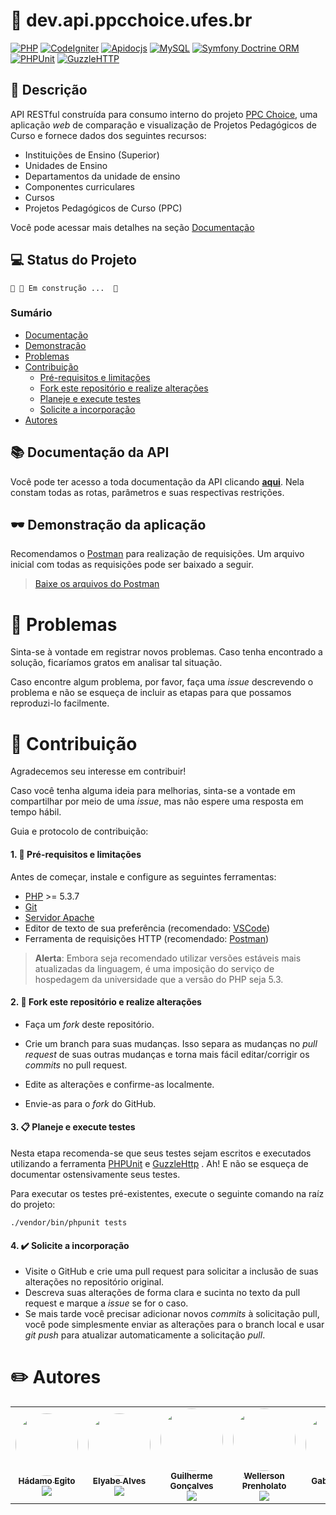 <!-- # Logo ou Banner -->
<!-- <p align="center">
   <img src="https://trello-attachments.s3.amazonaws.com/5c3b9c9903d1b107b15a5271/182x42/078f443628a4ad74cafa0b01f44b4a7f/ppclogov1-2.png" alt="PPC Choice" width="280"/>
</p> -->

# :rocket: dev.api.ppcchoice.ufes.br
[![PHP](https://img.shields.io/static/v1?label=PHP&message=5.35&colorA=purple&color=black&logo=PHP&logoColor=white)](https://www.php.net/) [![CodeIgniter](https://img.shields.io/static/v1?label=CodeIgniter&message=v3&colorA=darkred&color=black&logo=CodeIgniter&logoColor=white)](https://codeigniter.com/) [![Apidocjs](https://img.shields.io/static/v1?label=apiDocJS&message=1.26.3&colorA=pink&color=black&logo=javascript&logoColor=white)](https://apidocjs.com/) [![MySQL](https://img.shields.io/static/v1?label=MySQL&message=9&colorA=darkblue&color=black&logo=mysql&logoColor=white)](https://mysql.com/) [![Symfony Doctrine ORM](https://img.shields.io/static/v1?label=Symfony%20Doctrine&message=6.0&colorA=blue&color=black&logo=symfony)](https://www.doctrine-project.org/) [![PHPUnit](https://img.shields.io/static/v1?label=PHPUnit&message=7.0&colorA=blue&color=black&logo=PHP&logoColor=white)](https://phpunit.de/) [![GuzzleHTTP](https://img.shields.io/static/v1?label=Guzzle%20HTTP&message=1.3.1&colorA=blue&color=black&logo=PHP&logoColor=white)](http://docs.guzzlephp.org/en/stable/)


## :book: Descrição 
API RESTful construída para consumo interno do projeto [PPC Choice](http://ppcchoice.ufes.br), uma aplicação *web* de comparação e visualização de Projetos Pedagógicos de Curso e fornece dados dos seguintes recursos:
- Instituições de Ensino (Superior)
- Unidades de Ensino
- Departamentos da unidade de ensino
- Componentes curriculares 
- Cursos
- Projetos Pedagógicos de Curso (PPC)

Você pode acessar mais detalhes na seção [Documentação](./#books-documentacao)

## :computer: Status do Projeto 

	🚧 🚀 Em construção ...  🚧

### Sumário

* [Documentação](#books-Documentação-da-API)
* [Demonstração](#dark_sunglasses-Demonstração-da-aplicação)
* [Problemas](#ghost-Problemas)
* [Contribuição](#balloon-Contribuição)
  * [Pré-requisitos e limitações](#1-pushpin-Pré-requisitos-e-limitações)
  * [Fork este repositório e realize alterações](#2-fork_and_knife-Fork-este-repositório-e-realize-alterações)
  * [Planeje e execute testes](#3-clipboard-Planeje-e-execute-testes)
  * [Solicite a incorporação](#4-heavy_check_mark-Solicite-a-incorporação)
* [Autores](#pencil2-Autores)


## :books: Documentação da API 
Você pode ter acesso a toda documentação da API clicando <b>[aqui](#)</b>. Nela constam todas as rotas, parâmetros e suas respectivas restrições. 

## :dark_sunglasses: Demonstração da aplicação

Recomendamos o [Postman](https://www.postman.com/) para realização de requisições. Um arquivo inicial com todas as requisições pode ser baixado a seguir.

> [Baixe os arquivos do Postman](https://github.com/ppc-choice/dev.api.ppcchoice.ufes.br/tree/Wellerson-readme-api/postman)

# :ghost: Problemas

Sinta-se à vontade em registrar novos problemas. Caso tenha encontrado a solução, ficaríamos gratos em analisar tal situação. 

Caso encontre algum problema, por favor, faça uma *issue* descrevendo o problema e não se esqueça de incluir as etapas para que possamos reproduzi-lo facilmente.

# :balloon: Contribuição

Agradecemos seu interesse em contribuir!

Caso você tenha alguma ideia para melhorias, sinta-se a vontade em compartilhar por meio de uma *issue*, mas não espere uma resposta em tempo hábil.

Guia e protocolo de contribuição:

#### 1. :pushpin: Pré-requisitos e limitações

Antes de começar, instale e configure as seguintes ferramentas:
- [PHP]() >= 5.3.7
- [Git](https://git-scm.com/downloads)
- [Servidor Apache](https://httpd.apache.org/download.cgi)
- Editor de texto de sua preferência (recomendado: [VSCode](https://code.visualstudio.com/))
- Ferramenta de requisições HTTP (recomendado: [Postman](https://www.postman.com/))

> **Alerta**: Embora seja recomendado utilizar versões estáveis mais atualizadas da linguagem, é uma imposição do serviço de hospedagem da universidade que a versão do PHP seja 5.3. 

#### 2. :fork_and_knife: Fork este repositório e realize alterações
- Faça um *fork* deste repositório.

- Crie um branch para suas mudanças. Isso separa as mudanças no *pull request* de suas outras mudanças e torna mais fácil editar/corrigir os *commits* no pull request. 
- Edite as alterações e confirme-as localmente.
- Envie-as para o *fork* do GitHub.

  

<!-- Se precisar alterar algo na solicitação pull existente, você pode usar git push -fpara substituir os commits originais. Isso é fácil e seguro ao usar um branch de recursos. -->

<!-- #### 3. :dart: Implemente
- Uma vez finalizada a implementação: -->
  <!-- - Certifique-se de que seu *fork* está atualizado. -->
  <!-- - Crie e verifique o branch em seu *fork*. -->

#### 3. :clipboard: Planeje e execute testes
<!-- Para executar os testes é necessário a instalação do composer. Neste caso, você pode utilizar uma versão mais recente do PHP para criar e atualizar os testes.  -->
Nesta etapa recomenda-se que seus testes sejam escritos e executados utilizando a ferramenta [PHPUnit](https://phpunit.de/) e [GuzzleHttp](http://docs.guzzlephp.org/en/stable/#) . 
Ah! E não se esqueça de documentar ostensivamente seus testes.

Para executar os testes pré-existentes, execute o seguinte comando na raíz do projeto:

```
./vendor/bin/phpunit tests
```
#### 4. :heavy_check_mark: Solicite a incorporação 
<!-- Siga o [procedimento de incorporação de contribuição](#). Ficaremos felizes em avaliar sua contribuição. -->
  - Visite o GitHub e crie uma pull request para solicitar a inclusão de suas alterações no repositório original.
  - Descreva suas alterações de forma clara e sucinta no texto da pull request e marque a *issue* se for o caso.
  - Se mais tarde você precisar adicionar novos *commits* à solicitação pull, você pode simplesmente enviar as alterações para o branch local e usar *git push* para atualizar automaticamente a solicitação *pull*.

# :pencil2: Autores 
<table>
  <tr>
    <td align="center">
      <a href="https://github.com/hadamo">
        <img style="border-radius: 50%;" src="https://avatars2.githubusercontent.com/u/33159326?s=460&u=5a82be8963d06c627b4f59131823d83c70fb3334&v=4" width="100px;" alt=""/>
        <br />
        <sub><b>Hádamo Egito</b>
        </sub>
      </a>
      </br>
        <!-- <div style = "font-size:10px; bottom: -20px;">
            senhorio do badge
         </div> -->
      <a href="https://www.linkedin.com/in/hadamo/">
        <img src="https://img.shields.io/badge/-LinkedIn-blue?style=flat-square&logo=Linkedin&logoColor=white&link=https://www.linkedin.com/in/hadamo/"/>
      </a></td>
    <td align="center">
      <a href="https://github.com/Elyabe">
        <img style="border-radius: 50%;" src="https://avatars1.githubusercontent.com/u/27822179?s=460&u=483e56790d8c4e50e0f960205e7abe11a21f3631&v=4" width="100px;" alt=""/>
        <br />
        <sub>
          <b>Elyabe Alves</b>
        </sub>
      </a>
      </br>
      <!-- <div style = "font-size:10px; bottom: -20px;">
            o chefe
      </div> -->
      <a href="https://www.linkedin.com/in/elyabe/">
        <img src="https://img.shields.io/badge/-LinkedIn-blue?style=flat-square&logo=Linkedin&logoColor=white&link=https://www.linkedin.com/in/elyabe/"/>
      </a>
    </td>
    <td align="center">
      <a href="https://github.com/guilhermegoncalvess"><img style="border-radius: 50%;" src="https://avatars2.githubusercontent.com/u/45895853?s=460&u=b635cebae03921120ecee9fc2d69e1c9f56de2fe&v=4" width="100px;" alt=""/>
        <br />
        <sub>
          <b>Guilherme Gonçalves</b>
        </sub>
      </a>
      </br>
      <!-- <div style = "font-size:10px; bottom: -20px;">
            vamo vava?
         </div> -->
      <a href="https://www.linkedin.com/in/guilhermegoncalvess/">
        <img src="https://img.shields.io/badge/-LinkedIn-blue?style=flat-square&logo=Linkedin&logoColor=white&link=https://www.linkedin.com/in/guilhermegoncalvess/"/>
      </a>
    </td>
    <td align="center">
      <a href="https://github.com/WellersonPrenholato">
        <img style="border-radius: 50%;" src="https://avatars3.githubusercontent.com/u/18597341?s=460&u=d4a6479fae12995534739952864c145a83431836&v=4" width="100px;" alt=""/>
        <br />
        <sub>
          <b>Wellerson Prenholato</b>
        </sub>
      </a>
      </br>
      <!-- <div style = "font-size:10px; bottom: -20px;">
            commito no master
         </div> -->
      <a href="https://www.linkedin.com/in/wellersonprenholato/">
        <img src="https://img.shields.io/badge/-LinkedIn-blue?style=flat-square&logo=Linkedin&logoColor=white&link=https://www.linkedin.com/in/wellersonprenholato/"/>
      </a>
    </td>
    <td align="center">
      <a href="https://github.com/GabrielMotaBLima">
        <img style="border-radius: 50%;" src="https://avatars0.githubusercontent.com/u/31813682?s=460&u=0e5d0bed2728e295794155fe59ce9f55d9a13610&v=4" width="100px;" alt=""/>
        <br />
        <sub>
          <b>Gabriel Lima</b>
        </sub>
      </a>
      </br>
         <!-- <div style = "font-size:10px; bottom: -20px;">
            npm install
         </div> -->
         <a href="https://www.linkedin.com/in/gabriel-mota-bromonschenkel-lima-182521140/"> 
            <img src="https://img.shields.io/badge/-LinkedIn-blue?style=flat-square&logo=Linkedin&logoColor=white&link=https://www.linkedin.com/in/gabriel-mota-bromonschenkel-lima-182521140/"/>
         </a>
    </td>
  </tr>
</table>

<!-- # :closed_book: Licença -->
